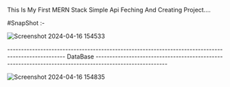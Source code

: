 This Is My First MERN Stack Simple Api Feching And Creating Project....

#SnapShot :- 

![Screenshot 2024-04-16 154533](https://github.com/adityagunale/MERN--Television_Store/assets/121552299/4d65328f-a31b-499f-8c41-0155094582e0)



---------------------------------------------------------------------------------------------------  DataBase  --------------------------------------------------------------------------------------------------------

![Screenshot 2024-04-16 154835](https://github.com/adityagunale/MERN--Television_Store/assets/121552299/7ac33104-217f-4a50-806e-c1db0c9f6372)
